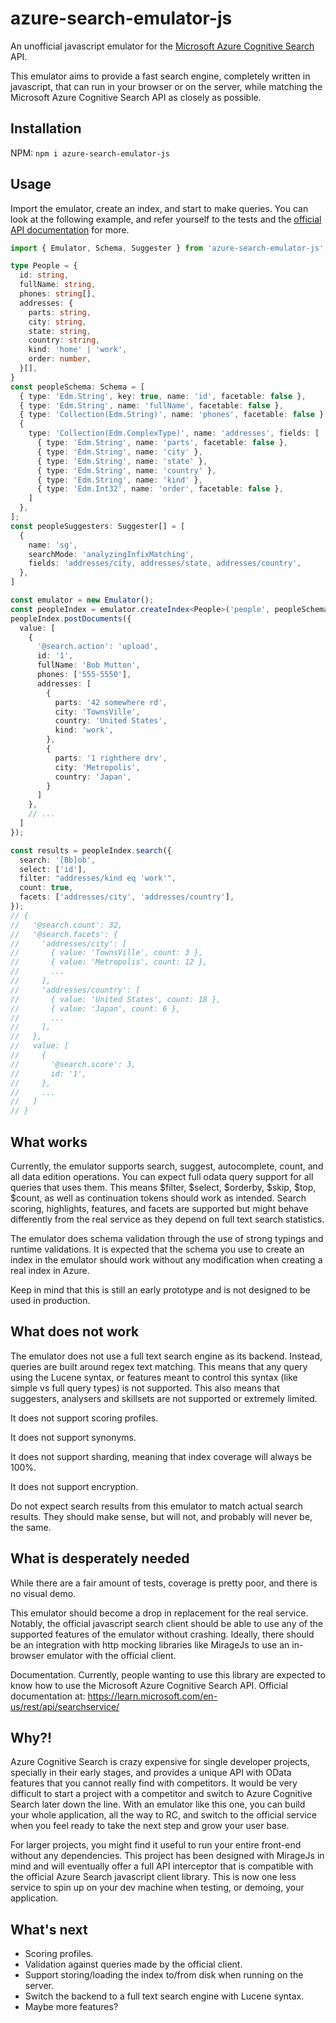 # azure-search-emulator-js
An unofficial javascript emulator for the
[Microsoft Azure Cognitive Search](https://azure.microsoft.com/en-us/products/cognitive-services/#overview) API.

This emulator aims to provide a fast search engine, completely written in javascript, that can run in your browser or
on the server, while matching the Microsoft Azure Cognitive Search API as closely as possible.

## Installation
NPM: `npm i azure-search-emulator-js`

## Usage
Import the emulator, create an index, and start to make queries. You can look at the following example, and refer
yourself to the tests and the [official API documentation](https://learn.microsoft.com/en-us/rest/api/searchservice/)
for more.

```typescript
import { Emulator, Schema, Suggester } from 'azure-search-emulator-js';

type People = {
  id: string,
  fullName: string,
  phones: string[],
  addresses: {
    parts: string,
    city: string,
    state: string,
    country: string,
    kind: 'home' | 'work',
    order: number,
  }[],
}
const peopleSchema: Schema = [
  { type: 'Edm.String', key: true, name: 'id', facetable: false },
  { type: 'Edm.String', name: 'fullName', facetable: false },
  { type: 'Collection(Edm.String)', name: 'phones', facetable: false },
  {
    type: 'Collection(Edm.ComplexType)', name: 'addresses', fields: [
      { type: 'Edm.String', name: 'parts', facetable: false },
      { type: 'Edm.String', name: 'city' },
      { type: 'Edm.String', name: 'state' },
      { type: 'Edm.String', name: 'country' },
      { type: 'Edm.String', name: 'kind' },
      { type: 'Edm.Int32', name: 'order', facetable: false },
    ]
  },
];
const peopleSuggesters: Suggester[] = [
  {
    name: 'sg',
    searchMode: 'analyzingInfixMatching',
    fields: 'addresses/city, addresses/state, addresses/country',
  },
]

const emulator = new Emulator();
const peopleIndex = emulator.createIndex<People>('people', peopleSchema, peopleSuggesters);
peopleIndex.postDocuments({
  value: [
    {
      '@search.action': 'upload',
      id: '1',
      fullName: 'Bob Mutton',
      phones: ['555-5550'],
      addresses: [
        {
          parts: '42 somewhere rd',
          city: 'TownsVille',
          country: 'United States',
          kind: 'work',
        },
        {
          parts: '1 righthere drv',
          city: 'Metropolis',
          country: 'Japan',
        }
      ]
    },
    // ...
  ]
});

const results = peopleIndex.search({
  search: '[Bb]ob',
  select: ['id'],
  filter: "addresses/kind eq 'work'",
  count: true,
  facets: ['addresses/city', 'addresses/country'],
});
// {
//   '@search.count': 32,
//   '@search.facets': {
//     'addresses/city': [
//       { value: 'TownsVille', count: 3 },
//       { value: 'Metropolis', count: 12 },
//       ...
//     ],
//     'addresses/country': [
//       { value: 'United States', count: 18 },
//       { value: 'Japan', count: 6 },
//       ...
//     ],
//   },
//   value: [
//     {
//       '@search.score': 3,
//       id: '1',
//     },
//     ...
//   ]
// }
```

## What works
Currently, the emulator supports search, suggest, autocomplete, count, and all data edition operations. You can expect
full odata query support for all queries that uses them. This means $filter, $select, $orderby, $skip, $top, $count, as
well as continuation tokens should work as intended. Search scoring, highlights, features, and facets are supported but
might behave differently from the real service as they depend on full text search statistics.

The emulator does schema validation through the use of strong typings and runtime validations. It is expected that the
schema you use to create an index in the emulator should work without any modification when creating a real index in
Azure.

Keep in mind that this is still an early prototype and is not designed to be used in production.

## What does not work
The emulator does not use a full text search engine as its backend. Instead, queries are built around regex text
matching. This means that any query using the Lucene syntax, or features meant to control this syntax (like simple vs
full query types) is not supported. This also means that suggesters, analysers and skillsets are not supported or
extremely limited.

It does not support scoring profiles.

It does not support synonyms.

It does not support sharding, meaning that index coverage will always be 100%.

It does not support encryption.

Do not expect search results from this emulator to match actual search results. They should make sense, but will not,
and probably will never be, the same.

## What is desperately needed
While there are a fair amount of tests, coverage is pretty poor, and there is no visual demo.

This emulator should become a drop in replacement for the real service. Notably, the official javascript search client
should be able to use any of the supported features of the emulator without crashing. Ideally, there should be an
integration with http mocking libraries like MirageJs to use an in-browser emulator with the official client.

Documentation. Currently, people wanting to use this library are expected to know how to use the Microsoft Azure
Cognitive Search API. Official documentation at: https://learn.microsoft.com/en-us/rest/api/searchservice/

## Why?!
Azure Cognitive Search is crazy expensive for single developer projects, specially in their early stages, and provides
a unique API with OData features that you cannot really find with competitors. It would be very difficult to start a
project with a competitor and switch to Azure Cognitive Search later down the line. With an emulator like this one,
you can build your whole application, all the way to RC, and switch to the official service when you feel ready to take
the next step and grow your user base.

For larger projects, you might find it useful to run your entire front-end without any dependencies. This project has
been designed with MirageJs in mind and will eventually offer a full API interceptor that is compatible with the official
Azure Search javascript client library. This is now one less service to spin up on your dev machine when testing, or
demoing, your application.

## What's next
- Scoring profiles.
- Validation against queries made by the official client.
- Support storing/loading the index to/from disk when running on the server.
- Switch the backend to a full text search engine with Lucene syntax.
- Maybe more features?

